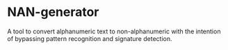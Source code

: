 # NAN-generator
A tool to convert alphanumeric text to non-alphanumeric with the intention of bypassing pattern recognition and signature detection.
